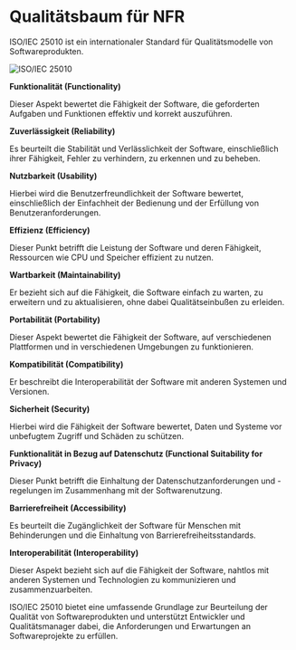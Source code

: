 # Qualitätsbaum für NFR

ISO/IEC 25010 ist ein internationaler Standard für Qualitätsmodelle von Softwareprodukten.

<img src="/images/ISO_IEC_25010.png" alt="ISO/IEC 25010"/>

**Funktionalität (Functionality)**

Dieser Aspekt bewertet die Fähigkeit der Software, die geforderten Aufgaben und Funktionen effektiv und korrekt auszuführen. 

**Zuverlässigkeit (Reliability)**

Es beurteilt die Stabilität und Verlässlichkeit der Software, einschließlich ihrer Fähigkeit, Fehler zu verhindern, zu erkennen und zu beheben.

**Nutzbarkeit (Usability)**

Hierbei wird die Benutzerfreundlichkeit der Software bewertet, einschließlich der Einfachheit der Bedienung und der Erfüllung von Benutzeranforderungen. 

**Effizienz (Efficiency)**

Dieser Punkt betrifft die Leistung der Software und deren Fähigkeit, Ressourcen wie CPU und Speicher effizient zu nutzen.

**Wartbarkeit (Maintainability)**

Er bezieht sich auf die Fähigkeit, die Software einfach zu warten, zu erweitern und zu aktualisieren, ohne dabei Qualitätseinbußen zu erleiden.

**Portabilität (Portability)**

Dieser Aspekt bewertet die Fähigkeit der Software, auf verschiedenen Plattformen und in verschiedenen Umgebungen zu funktionieren.

**Kompatibilität (Compatibility)**

Er beschreibt die Interoperabilität der Software mit anderen Systemen und Versionen.

**Sicherheit (Security)**

Hierbei wird die Fähigkeit der Software bewertet, Daten und Systeme vor unbefugtem Zugriff und Schäden zu schützen.

**Funktionalität in Bezug auf Datenschutz (Functional Suitability for Privacy)**

Dieser Punkt betrifft die Einhaltung der Datenschutzanforderungen und -regelungen im Zusammenhang mit der Softwarenutzung.

**Barrierefreiheit (Accessibility)**

Es beurteilt die Zugänglichkeit der Software für Menschen mit Behinderungen und die Einhaltung von Barrierefreiheitsstandards.

**Interoperabilität (Interoperability)**

Dieser Aspekt bezieht sich auf die Fähigkeit der Software, nahtlos mit anderen Systemen und Technologien zu kommunizieren und zusammenzuarbeiten.


ISO/IEC 25010 bietet eine umfassende Grundlage zur Beurteilung der Qualität von Softwareprodukten und unterstützt Entwickler und Qualitätsmanager dabei, die Anforderungen und Erwartungen an Softwareprojekte zu erfüllen.

 